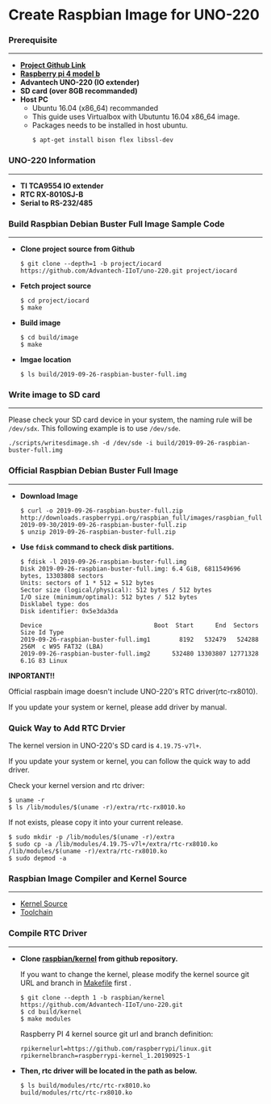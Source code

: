 Create Raspbian Image for UNO-220
===

### Prerequisite
---
- **[Project Github Link](https://github.com/Advantech-IIoT/uno-220/tree/master)**
- **[Raspberry pi 4 model b](https://www.raspberrypi.org/products/raspberry-pi-4-model-b/)**
- **Advantech UNO-220 (IO extender)**
- **SD card (over 8GB recommanded)**
- **Host PC**
  - Ubuntu 16.04 (x86_64) recommanded
  - This guide uses Virtualbox with Ubutuntu 16.04 x86_64 image.
  - Packages needs to be installed in host ubuntu. 
    ```
    $ apt-get install bison flex libssl-dev
    ```

### UNO-220 Information
---
- **TI TCA9554 IO extender**  
- **RTC RX-8010SJ-B**
- **Serial to RS-232/485** 

### Build Raspbian Debian Buster Full Image Sample Code
---
- **Clone project source from Github**
  ```
  $ git clone --depth=1 -b project/iocard https://github.com/Advantech-IIoT/uno-220.git project/iocard
  ```
- **Fetch project source**
  ```
  $ cd project/iocard
  $ make 
  ```
- **Build image**
  ```
  $ cd build/image
  $ make 
  ```
- **Imgae location**
  ```
  $ ls build/2019-09-26-raspbian-buster-full.img
  ```

### Write image to SD card
---
  Please check your SD card device in your system, the naming rule will be `/dev/sdx`. This following example is to use `/dev/sde`. 
  
  ```
  ./scripts/writesdimage.sh -d /dev/sde -i build/2019-09-26-raspbian-buster-full.img
  ```

### Official Raspbian Debian Buster Full Image
---
- **Download Image**
  ```
  $ curl -o 2019-09-26-raspbian-buster-full.zip http://downloads.raspberrypi.org/raspbian_full/images/raspbian_full-2019-09-30/2019-09-26-raspbian-buster-full.zip 
  $ unzip 2019-09-26-raspbian-buster-full.zip
  ```
- **Use `fdisk` command to check disk partitions.**
  ```
  $ fdisk -l 2019-09-26-raspbian-buster-full.img
  Disk 2019-09-26-raspbian-buster-full.img: 6.4 GiB, 6811549696 bytes, 13303808 sectors
  Units: sectors of 1 * 512 = 512 bytes
  Sector size (logical/physical): 512 bytes / 512 bytes
  I/O size (minimum/optimal): 512 bytes / 512 bytes
  Disklabel type: dos
  Disk identifier: 0x5e3da3da

  Device                               Boot  Start      End  Sectors  Size Id Type
  2019-09-26-raspbian-buster-full.img1        8192   532479   524288  256M  c W95 FAT32 (LBA)
  2019-09-26-raspbian-buster-full.img2      532480 13303807 12771328  6.1G 83 Linux

  ```

**INPORTANT!!**

Official raspbain image doesn't include UNO-220's RTC driver(rtc-rx8010).

If you update your system or kernel, please add driver by manual.

             
### Quick Way to Add RTC Drvier

The kernel version in UNO-220's SD card is `4.19.75-v7l+`. 

If you update your system or kernel, you can follow the quick way to add driver. 

Check your kernel version and rtc driver: 

```
$ uname -r
$ ls /lib/modules/$(uname -r)/extra/rtc-rx8010.ko
```

If not exists, please copy it into your current release. 

```
$ sudo mkdir -p /lib/modules/$(uname -r)/extra
$ sudo cp -a /lib/modules/4.19.75-v7l+/extra/rtc-rx8010.ko /lib/modules/$(uname -r)/extra/rtc-rx8010.ko
$ sudo depmod -a 
```

### Raspbian Image Compiler and Kernel Source
---
- [Kernel Source](https://github.com/raspberrypi/linux.git)
- [Toolchain](https://github.com/raspberrypi/tools.git)


### Compile RTC Driver
---
- **Clone [raspbian/kernel](https://github.com/Advantech-IIoT/uno-220/tree/raspbian/kernel) from github repository.**

  If you want to change the kernel, please modify the kernel source git URL and branch in [Makefile](https://github.com/Advantech-IIoT/uno-220/blob/raspbian/kernel/Makefile) first . 
  
  ```
  $ git clone --depth 1 -b raspbian/kernel https://github.com/Advantech-IIoT/uno-220.git
  $ cd build/kernel
  $ make modules
  ```

  Raspberry PI 4 kernel source git url and branch definition: 
  
  ```
  rpikernelurl=https://github.com/raspberrypi/linux.git
  rpikernelbranch=raspberrypi-kernel_1.20190925-1
  ```

- **Then, rtc driver will be located in the path as below.**
  ```
  $ ls build/modules/rtc/rtc-rx8010.ko
  build/modules/rtc/rtc-rx8010.ko
  ```
